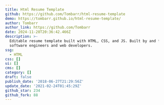```yaml
---
title: Html Resume Template
github: https://github.com/Tombarr/html-resume-template
demo: https://tombarr.github.io/html-resume-template/
author: Tombarr
author_link: https://github.com/Tombarr
date: 2024-11-28T20:36:42.466Z
description: >-
  Editable resume template built with HTML, CSS, and JS. Built by and for
  software engineers and web developers.
ssg:
  - HTML
css: []
ui: []
cms: []
category: []
draft: false
publish_date: '2018-06-27T21:29:56Z'
update_date: '2021-02-24T01:45:29Z'
github_star: 234
github_fork: 88
---
```

